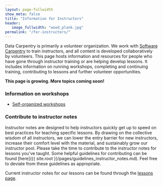 ```yaml
---
layout: page-fullwidth
show_meta: false
title: "Information for Instructors"
header:
   image_fullwidth: "wood_plank.jpg"
permalink: "/for-instructors/"
---
```


Data Carpentry is primarily a volunteer organization. We work with [Software Carpentry](http://software-carpentry.org) to train instructors, and all content is developed collaboratively by volunteers. This page hosts information and resources for people who have gone through instructor training or are helping develop lessons. It includes information on running workshops, completing and continuing training, contributing to lessons and further volunteer opportunities.

**This page is growing. More topics coming soon!**

### Information on workshops

- [Self-organized workshops](/self-organized-workshops/)

### Contribute to instructor notes

Instructor notes are designed to help instructors quickly get up to speed on best practices for teaching specific lessons. By drawing on the collective wisdom of all instructors, we can lower the entry barrier for new instructors, increase their comfort level with the material, and sustainably grow our instructor pool. Please take the time to contribute to the instructor notes for lessons you’ve taught. Some helpful guidelines for contributing can be found [here]({{ site.root }}/pages/guidelines_instructor_notes.md). Feel free to deviate from these guidelines as appropriate.

Current instructor notes for our lessons can be found through the [lessons page](http://www.datacarpentry.org/lessons/).



